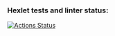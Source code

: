 ### Hexlet tests and linter status:
[![Actions Status](https://github.com/Argtem/frontend-project-44/actions/workflows/hexlet-check.yml/badge.svg)](https://github.com/Argtem/frontend-project-44/actions)